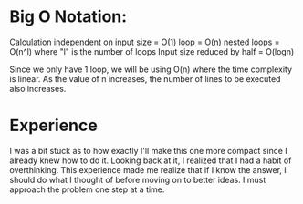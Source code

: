 # Big O Notation:

Calculation independent on input size = O(1)
loop = O(n)
nested loops = O(n^l) where "l" is the number of loops
Input size reduced by half = O(logn)

Since we only have 1 loop, we will be using O(n) where the time complexity is linear.
As the value of n increases, the number of lines to be executed also increases.

# Experience

I was a bit stuck as to how exactly I'll make this one more compact since I already knew how to do it. Looking back at it, I realized that I had a habit of overthinking. This experience made me realize that if I know the answer, I should do what I thought of before moving on to better ideas. I must approach the problem one step at a time.
